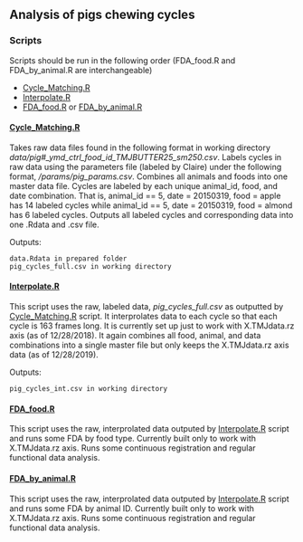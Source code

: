 ## Analysis of pigs chewing cycles

### Scripts

Scripts should be run in the following order (FDA_food.R and FDA_by_animal.R are interchangeable)
 - [Cycle_Matching.R](./Cycle_Matching.R)
 - [Interpolate.R](./Interpolate.R)
 - [FDA_food.R](./FDA_food.R) or [FDA_by_animal.R](./FDA_by_animal.R)

#### [Cycle_Matching.R](./Cycle_Matching.R)

Takes raw data files found in the following format in working directory *data/pig#_ymd_ctrl_food_id_TMJBUTTER25_sm250.csv*. Labels cycles in raw data using the parameters file (labeled by Claire) under the following format, */params/pig_params.csv*. Combines all animals and foods into one master data file. Cycles are labeled by each unique animal_id, food, and date combination. That is, animal_id == 5, date = 20150319, food = apple has 14 labeled cycles while animal_id == 5, date = 20150319, food = almond has 6 labeled cycles. Outputs all labeled cycles and corresponding data into one .Rdata and .csv file.  

Outputs: 

    data.Rdata in prepared folder
    pig_cycles_full.csv in working directory
    
    
#### [Interpolate.R](./Interpolate.R)

This script uses the raw, labeled data, *pig_cycles_full.csv* as outputted by [Cycle_Matching.R](./Cycle_Matching.R) script. It interprolates data to each cycle so that each cycle is 163 frames long. It is currently set up just to work with X.TMJdata.rz axis (as of 12/28/2018). It again combines all food, animal, and data combinations into a single master file but only keeps the X.TMJdata.rz axis data (as of 12/28/2019). 

Outputs:
    
    pig_cycles_int.csv in working directory
 
#### [FDA_food.R](./FDA_food.R)

This script uses the raw, interprolated data outputed by [Interpolate.R](./Interpolate.R) script and runs some FDA by food type. Currently built only to work with X.TMJdata.rz axis. Runs some continuous registration and regular functional data analysis. 

#### [FDA_by_animal.R](./FDA_by_animal.R)

This script uses the raw, interprolated data outputed by [Interpolate.R](./Interpolate.R) script and runs some FDA by animal ID. Currently built only to work with X.TMJdata.rz axis. Runs some continuous registration and regular functional data analysis.  
